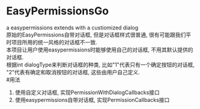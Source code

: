 # EasyPermissionsGo
a easypermissions extends with a custiomized dialog   
原始的EasyPermissions自带对话框, 但是对话框样式很普通, 很有可能跟我们平时项目所用的统一风格的对话框不一致.   
本项目让用户使用easypermissions时能够使用自己的对话框, 不用其默认提供的对话框.   
根据int dialogType来判断对话框的种类, 比如"1"代表只有一个确定按钮的对话框, "2"代表有确定和取消按钮的对话框, 这些由用户自己定义.   
#用法   
1. 使用自定义对话框, 实现PermissionWithDialogCallbacks接口   
1. 使用easypermissions自带对话框, 实现PermissionCallbacks接口   
